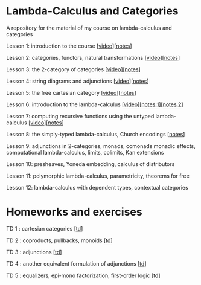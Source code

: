 # Lambda-Calculus and Categories
A repository for the material of my course on lambda-calculus and categories

Lesson 1: introduction to the course [[video](https://us02web.zoom.us/rec/share/n_pvSS5lHAaE5Dxmcb-gbmRv1DB4E_blgSg59DrYYFhuPuBwEbecLXBqEYx0Csql.5s63NimbikZWNaCp?startTime=1601054013000)][[notes](https://github.com/pamellies/lambda-calculus-and-categories/blob/master/LambdaCalculusAndCategories-OnlineNotes1.pdf)]

Lesson 2: categories, functors, natural transformations [[video](https://us02web.zoom.us/rec/play/5CDUO57ThFQqd5VR-ndW9Rs-c5SStqWCsOcmLW8RSZ7auuZDfVAGFVPZEzQPu_dcfu-WIfZ7l6uv3BGg.6QDbEKYscx2pygpn?continueMode=true&_x_zm_rtaid=fO3DpxSCQxKZXg7DIQCDPg.1602103420184.cd75d6cc607b1b576b4ad15deb3b3a04&_x_zm_rhtaid=364)][[notes](https://github.com/pamellies/lambda-calculus-and-categories/blob/master/LambdaCalculusAndCategories-OnlineNotes2.pdf)]

Lesson 3: the 2-category of categories [[video](https://us02web.zoom.us/rec/share/GelaTxF2_Z3sn0a4BiGPrrdb_QzdCk0Uj9TE7xkAXbvv-xsKdvU7zPOeckht5o8m.GMMyk2Nd5g_05_Oj?startTime=1602263396000)][[notes](https://github.com/pamellies/lambda-calculus-and-categories/blob/master/LambdaCalculusAndCategories-OnlineNotes3.pdf)]

Lesson 4: string diagrams and adjunctions [[video](https://us02web.zoom.us/rec/share/sd9VvkiE0BKzYjXVRINtv_xTL2EuHHeY3BOgPphFnRzxz6Z_ucj01b5_zOAXwuLb.gJ4woMHBeEoAtqkR?startTime=1602868393000)][[notes](https://github.com/pamellies/lambda-calculus-and-categories/blob/master/LambdaCalculusAndCategories-OnlineNotes4.pdf)]

Lesson 5: the free cartesian category [[video](https://us02web.zoom.us/rec/share/uZyllja_oVaeGNzB01Fp8i_3KVt7oZy_SJpl7KA7KJO-ygm4Q6PG9ap39sTAyLdF.6hB8Wu67CgISWiLe?startTime=1603473377000)][[notes](https://github.com/pamellies/lambda-calculus-and-categories/blob/master/LambdaCalculusAndCategories-OnlineNotes5.pdf)]

Lesson 6: introduction to the lambda-calculus [[video](https://us02web.zoom.us/rec/share/Q-k1P6ELj1vUco0Kpa56nNKyMEhcwGaiHfu82fSOBv3T7FOH8PWYM3sXQDzaLqcT.0pwY7eMtDFimpszF)][[notes 1](https://github.com/pamellies/lambda-calculus-and-categories/blob/master/LambdaCalculusAndCategories-OnlineNotes6a.pdf)][[notes 2](https://github.com/pamellies/lambda-calculus-and-categories/blob/master/LambdaCalculusAndCategories-OnlineNotes6b.pdf)]

Lesson 7: computing recursive functions using the untyped lambda-calculus [[video](https://us02web.zoom.us/rec/share/cJoaRpUYz2Pt7bjGSCNUG6oMo80nCsNXYt0sYpGxexJe-nJNIp7SW5IAgmr9e-nC.tRwWIq-u2I4jZHyR?startTime=1605512147000)][[notes](https://github.com/pamellies/lambda-calculus-and-categories/blob/master/LambdaCalculusAndCategories-OnlineNotes7.pdf)]

Lesson 8: the simply-typed lambda-calculus, Church encodings [[notes](https://github.com/pamellies/lambda-calculus-and-categories/blob/master/LambdaCalculusAndCategories-OnlineNotes8.pdf)]

Lesson 9: adjunctions in 2-categories, monads, comonads
monadic effects, computational lambda-calculus, limits, colimits, Kan extensions

Lesson 10: presheaves, Yoneda embedding, calculus of distributors

Lesson 11: polymorphic lambda-calculus, parametricity, theorems for free

Lesson 12: lambda-calculus with dependent types, contextual categories

# Homeworks and exercises

TD 1 : cartesian categories [[td](https://github.com/pamellies/lambda-calculus-and-categories/blob/master/LambdaCalculusAndCategories-td-1-cartesian-categories.pdf)]

TD 2 : coproducts, pullbacks, monoids [[td](https://github.com/pamellies/lambda-calculus-and-categories/blob/master/LambdaCalculusAndCategories-td-2-coproducts-pullbacks-monoids.pdf)]

TD 3 : adjunctions [[td](https://github.com/pamellies/lambda-calculus-and-categories/blob/master/LambdaCalculusAndCategories-td-3-adjunctions.pdf)]

TD 4 : another equivalent formulation of adjunctions [[td](https://github.com/pamellies/lambda-calculus-and-categories/blob/master/LambdaCalculusAndCategories-td-4-another-formulation-of-adjunctions.pdf)]

TD 5 : equalizers, epi-mono factorization, first-order logic [[td](https://github.com/pamellies/lambda-calculus-and-categories/blob/master/LambdaCalculusAndCategories-td-5-regular-epi-mono.pdf)]
